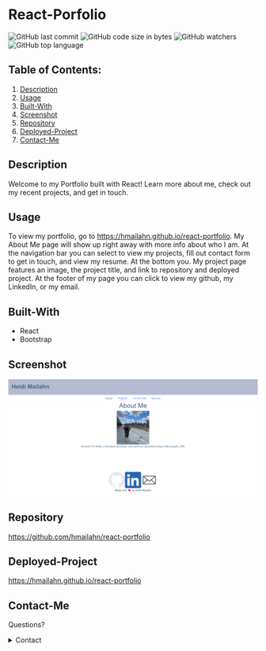 # React-Porfolio

![GitHub last commit](https://img.shields.io/github/last-commit/hmailahn/react-portfolio) ![GitHub code size in bytes](https://img.shields.io/github/languages/code-size/hmailahn/react-portfolio) ![GitHub watchers](https://img.shields.io/github/watchers/hmailahn/react-portfolio?label=Watch&style=social) ![GitHub top language](https://img.shields.io/github/languages/top/hmailahn/react-portfolio)

## Table of Contents:

1. [Description](#Description)
2. [Usage](#Usage)
3. [Built-With](#Built-With)
4. [Screenshot](#Screenshot)
5. [Repository](#Repository)
6. [Deployed-Project](#Deployed-Project)
7. [Contact-Me](#Contact-Me)

## Description

Welcome to my Portfolio built with React! Learn more about me, check out my recent projects, and get in touch.

## Usage

To view my portfolio, go to https://hmailahn.github.io/react-portfolio. My About Me page will show up right away with more info about who I am. At the navigation bar you can select to view my projects, fill out contact form to get in touch, and view my resume. At the bottom you. My project page features an image, the project title, and link to repository and deployed project. At the footer of my page you can click to view my github, my LinkedIn, or my email.

## Built-With

- React
- Bootstrap

## Screenshot

![image](https://github.com/hmailahn/react-portfolio/blob/main/src/assets/screenshot.png)

## Repository

https://github.com/hmailahn/react-portfolio

## Deployed-Project

https://hmailahn.github.io/react-portfolio

## Contact-Me

Questions?

<details>
    <summary>Contact</summary>
    mailahnheidi@gmail.com <br>
</details>
